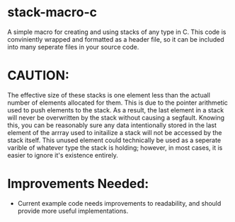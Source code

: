 # stack-macro-c
 A simple macro for creating and using stacks of any type in C.
 This code is conviniently wrapped and formatted as a header file, so it can be included into many seperate files in your source code.

# CAUTION:
 The effective size of these stacks is one element less than the actuall number of elements allocated for them. This is due to the pointer arithmetic used to push elements to the stack. As a result, the last element in a stack will never be overwritten by the stack without causing a segfault. Knowing this, you can be reasonably sure any data intentionally stored in the last element of the arrray used to initailize a stack will not be accessed by the stack itself. This unused element could technically be used as a seperate varible of whatever type the stack is holding; however, in most cases, it is easier to ignore it's existence entirely.

# Improvements Needed:
 - Current example code needs improvements to readability, and should provide more useful implementations.
